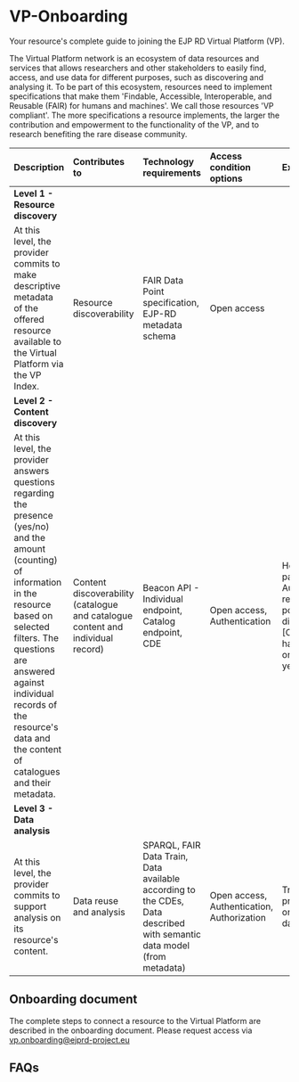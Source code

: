 # VP-Onboarding
Your resource's complete guide to joining the EJP RD Virtual Platform (VP).

The Virtual Platform network is an ecosystem of data resources and services that allows researchers and other stakeholders to easily find, access, and use data for different purposes, such as discovering and analysing it. To be part of this ecosystem, resources need to implement specifications that make them 'Findable, Accessible, Interoperable, and Reusable (FAIR) for humans and machines'. We call those resources 'VP compliant'. The more specifications a resource implements, the larger the contribution and empowerment to the functionality of the VP, and to research benefiting the rare disease community. 

| Description | Contributes to | Technology requirements | Access condition options | Example queries |
| :--- | :--- | :--- | :--- | :--- |
| **Level 1 - Resource discovery** |
| At this level, the provider commits to make descriptive metadata of the offered resource available to the Virtual Platform via the VP Index. | Resource discoverability | FAIR Data Point specification, EJP-RD metadata schema | Open access |  |
| **Level 2 - Content discovery** |
| At this level, the provider answers questions regarding the presence (yes/no) and the amount (counting) of information in the resource based on selected filters. The questions are answered against individual records of the resource's data and the content of catalogues and their metadata. | Content discoverability (catalogue and catalogue content and individual record) | Beacon API - Individual endpoint, Catalog endpoint, CDE | Open access, Authentication | How many patients with Autosomal recessive polycystic kidney disease [ORPHANET:731] had symptom´s onset before 8 years old? |
| **Level 3 - Data analysis** |
| At this level, the provider commits to support analysis on its resource's content. | Data reuse and analysis | SPARQL, FAIR Data Train, Data available according to the CDEs, Data described with semantic data model (from metadata) | Open access, Authentication, Authorization | Training a prediction model on distributed data. |

## Onboarding document
The complete steps to connect a resource to the Virtual Platform are described in the onboarding document. Please request access via vp.onboarding@ejprd-project.eu 

## FAQs
